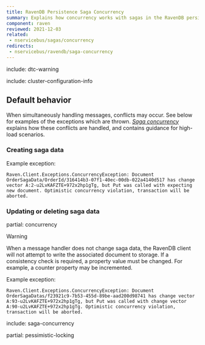 ```yaml
---
title: RavenDB Persistence Saga Concurrency
summary: Explains how concurrency works with sagas in the RavenDB persister
component: raven
reviewed: 2021-12-03
related:
 - nservicebus/sagas/concurrency
redirects:
 - nservicebus/ravendb/saga-concurrency
---
```


include: dtc-warning

include: cluster-configuration-info

## Default behavior

When simultaneously handling messages, conflicts may occur. See below for examples of the exceptions which are thrown. _[Saga concurrency](/nservicebus/sagas/concurrency.md)_ explains how these conflicts are handled, and contains guidance for high-load scenarios.

### Creating saga data

Example exception:

```
Raven.Client.Exceptions.ConcurrencyException: Document OrderSagaData/OrderId/316414b3-07f1-40ec-00db-022a4140d517 has change vector A:2-u2LvKAFZTE+972x2hp1gTg, but Put was called with expecting new document. Optimistic concurrency violation, transaction will be aborted.
```

### Updating or deleting saga data

partial: concurrency

> [!WARNING]
> When a message handler does not change saga data, the RavenDB client will not attempt to write the associated document to storage. If a consistency check is required, a property value must be changed. For example, a counter property may be incremented.

Example exception:

```
Raven.Client.Exceptions.ConcurrencyException: Document OrderSagaDatas/f23921c9-7b53-455d-89be-aad200d98741 has change vector A:93-u2LvKAFZTE+972x2hp1gTg, but Put was called with change vector A:90-u2LvKAFZTE+972x2hp1gTg. Optimistic concurrency violation, transaction will be aborted.
```

include: saga-concurrency

partial: pessimistic-locking
